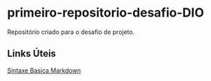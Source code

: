 # primeiro-repositorio-desafio-DIO
Repositório criado para o desafio de projeto.

## Links Úteis
[Sintaxe Basica Markdown](https://markdown.net.br/sintaxe-basica/)
